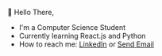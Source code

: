  👋 Hello There, 
  - I'm a Computer Science Student
  - Currently learning React.js and Python
  - How to reach me: <a href="https://www.linkedin.com/in/elkayam-melesse/" target="_blank" rel="noopener noreferrer">LinkedIn</a> or <a href = "mailto: elka@duck.com">Send Email</a>

<!---
aelkayam/aelkayam is a ✨ special ✨ repository because its `README.md` (this file) appears on your GitHub profile.
You can click the Preview link to take a look at your changes.
--->
